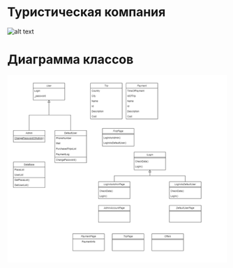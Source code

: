 # Туристическая компания
![alt text](https://github.com/westcrime/travel-agency-app/blob/master/LoginPage.png?raw=true)
# Диаграмма классов

![Image alt](https://github.com/westcrime/travel-agency-app/raw/main/diagram/diagram.png)

